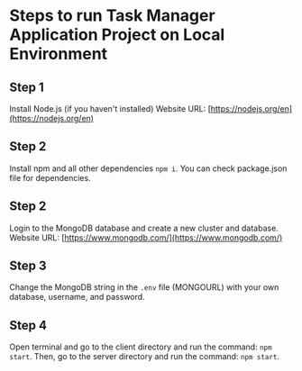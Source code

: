 # Steps to run Task Manager Application Project on Local Environment

## Step 1
Install Node.js (if you haven't installed)
Website URL: [https://nodejs.org/en](https://nodejs.org/en)

## Step 2
Install npm and all other dependencies `npm i`.
You can check package.json file for dependencies.

## Step 2
Login to the MongoDB database and create a new cluster and database.
Website URL: [https://www.mongodb.com/](https://www.mongodb.com/)

## Step 3
Change the MongoDB string in the `.env` file (MONGOURL) with your own database, username, and password.

## Step 4
Open terminal and go to the client directory and run the command: `npm start`. Then, go to the server directory and run the command: `npm start`.




